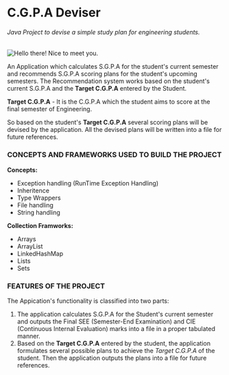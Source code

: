 # C.G.P.A Deviser

###### Java Project to devise a simple study plan for engineering students.

![](https://i.postimg.cc/GtHH9wNK/Student.png "Hello there! Nice to meet you.")

An Application which calculates S.G.P.A for the student's current semester and recommends S.G.P.A scoring plans for the student's upcoming semesters. The Recommendation system works based on the student's current S.G.P.A and the **Target C.G.P.A** entered by the Student.

**Target C.G.P.A** - It is the C.G.P.A which the student aims to score at the final semester of Engineering.


So based on the student's **Target C.G.P.A** several scoring plans will be devised by the application. All the devised plans will be written into a file for future references.

### CONCEPTS AND FRAMEWORKS USED TO BUILD THE PROJECT
**Concepts:**

- Exception handling (RunTime Exception Handling)
- Inheritence
- Type Wrappers
- File handling
- String handling

**Collection Framworks:**

- Arrays
- ArrayList
- LinkedHashMap
- Lists
- Sets

### FEATURES OF THE PROJECT

The Appication's functionality is classified into two parts:
1. The application calculates S.G.P.A for the Student's current semester and outputs the Final SEE (Semester-End Examination) and  CIE (Continuous Internal Evaluation) marks into a file in a proper tabulated manner.
2. Based on the **Target C.G.P.A** entered by the student, the application formulates several possible plans to achieve the *Target C.G.P.A* of the student. Then the application outputs the plans into a file for future references.









